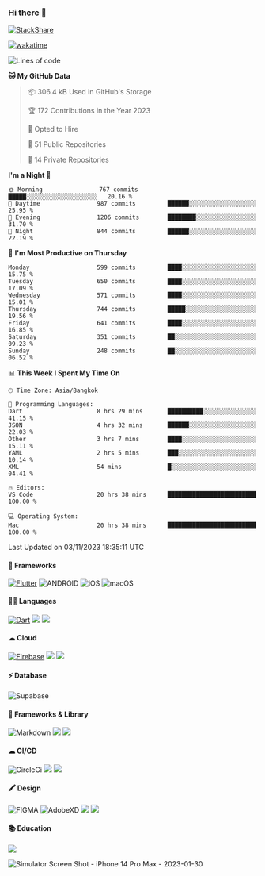 ### Hi there 👋
[![StackShare](http://img.shields.io/badge/tech-stack-0690fa.svg?style=flat)](https://stackshare.io/ska2519/my-stack)

[![wakatime](https://wakatime.com/badge/user/35d9e342-a492-47fe-97ca-8b6bc19cedb2.svg)](https://wakatime.com/@35d9e342-a492-47fe-97ca-8b6bc19cedb2)

<!--
**ska2519/ska2519** is a ✨ _special_ ✨ repository because its `README.md` (this file) appears on your GitHub profile.

Here are some ideas to get you started:

- 🔭 I’m currently working on ...
- 🌱 I’m currently learning ...
- 👯 I’m looking to collaborate on ...
- 🤔 I’m looking for help with ...
- 💬 Ask me about ...
- 📫 How to reach me: ...
- 😄 Pronouns: ...
- ⚡ Fun fact: ...
-->

<!--START_SECTION:waka-->
![Lines of code](https://img.shields.io/badge/From%20Hello%20World%20I%27ve%20Written-4.4%20million%20lines%20of%20code-blue)

**🐱 My GitHub Data** 

> 📦 306.4 kB Used in GitHub's Storage 
 > 
> 🏆 172 Contributions in the Year 2023
 > 
> 💼 Opted to Hire
 > 
> 📜 51 Public Repositories 
 > 
> 🔑 14 Private Repositories 
 > 
**I'm a Night 🦉** 

```text
🌞 Morning                767 commits         █████░░░░░░░░░░░░░░░░░░░░   20.16 % 
🌆 Daytime                987 commits         ██████░░░░░░░░░░░░░░░░░░░   25.95 % 
🌃 Evening                1206 commits        ████████░░░░░░░░░░░░░░░░░   31.70 % 
🌙 Night                  844 commits         ██████░░░░░░░░░░░░░░░░░░░   22.19 % 
```
📅 **I'm Most Productive on Thursday** 

```text
Monday                   599 commits         ████░░░░░░░░░░░░░░░░░░░░░   15.75 % 
Tuesday                  650 commits         ████░░░░░░░░░░░░░░░░░░░░░   17.09 % 
Wednesday                571 commits         ████░░░░░░░░░░░░░░░░░░░░░   15.01 % 
Thursday                 744 commits         █████░░░░░░░░░░░░░░░░░░░░   19.56 % 
Friday                   641 commits         ████░░░░░░░░░░░░░░░░░░░░░   16.85 % 
Saturday                 351 commits         ██░░░░░░░░░░░░░░░░░░░░░░░   09.23 % 
Sunday                   248 commits         ██░░░░░░░░░░░░░░░░░░░░░░░   06.52 % 
```


📊 **This Week I Spent My Time On** 

```text
🕑︎ Time Zone: Asia/Bangkok

💬 Programming Languages: 
Dart                     8 hrs 29 mins       ██████████░░░░░░░░░░░░░░░   41.15 % 
JSON                     4 hrs 32 mins       ██████░░░░░░░░░░░░░░░░░░░   22.03 % 
Other                    3 hrs 7 mins        ████░░░░░░░░░░░░░░░░░░░░░   15.11 % 
YAML                     2 hrs 5 mins        ███░░░░░░░░░░░░░░░░░░░░░░   10.14 % 
XML                      54 mins             █░░░░░░░░░░░░░░░░░░░░░░░░   04.41 % 

🔥 Editors: 
VS Code                  20 hrs 38 mins      █████████████████████████   100.00 % 

💻 Operating System: 
Mac                      20 hrs 38 mins      █████████████████████████   100.00 % 
```


 Last Updated on 03/11/2023 18:35:11 UTC
<!--END_SECTION:waka-->

#### 📱 Frameworks
[![Flutter](https://img.shields.io/badge/Flutter-02569B?style=for-the-badge&logo=flutter&logoColor=white)](https://flutter.dev)
![ANDROID](https://img.shields.io/badge/Android-3DDC84?style=for-the-badge&logo=android&logoColor=white)
![iOS](https://img.shields.io/badge/iOS-000000?style=for-the-badge&logo=ios&logoColor=white)
![macOS](https://img.shields.io/badge/mac%20os-000000?style=for-the-badge&logo=apple&logoColor=white)


#### 👩‍💻 Languages
[![Dart](https://img.shields.io/badge/Dart-0175C2?style=for-the-badge&logo=dart&logoColor=white)](https://dart.dev)
<img src="https://img.shields.io/badge/TypeScript-007ACC?style=for-the-badge&logo=typescript&logoColor=white">
<img src="https://img.shields.io/badge/json-5E5C5C?style=for-the-badge&logo=json&logoColor=white">


#### ☁ Cloud
[![Firebase](https://img.shields.io/badge/firebase-ffca28?style=for-the-badge&logo=firebase&logoColor=black)](https://firebase.google.com)
<img src="https://img.shields.io/badge/Amazon_AWS-FF9900?style=for-the-badge&logo=amazonaws&logoColor=white">
<img src="https://img.shields.io/badge/Google_Cloud-4285F4?style=for-the-badge&logo=google-cloud&logoColor=white">


#### ⚡ Database
![Supabase](https://img.shields.io/badge/Supabase-181818?style=for-the-badge&logo=supabase&logoColor=white)


#### 🚀 Frameworks & Library
![Markdown](https://img.shields.io/badge/Markdown-000000?style=for-the-badge&logo=markdown&logoColor=white)
<img src ="https://img.shields.io/badge/npm-CB3837?style=for-the-badge&logo=npm&logoColor=white">
<img src="https://img.shields.io/badge/Postman-FF6C37?style=for-the-badge&logo=Postman&logoColor=white">


#### ☁ CI/CD
![CircleCi](https://img.shields.io/badge/circleci-343434?style=for-the-badge&logo=circleci&logoColor=white)
<img src="https://img.shields.io/badge/Codemagic-F45E3F?style=for-the-badge&logo=Codemagic&logoColor=white">
<img src="https://img.shields.io/badge/GitHub_Actions-2088FF?style=for-the-badge&logo=github-actions&logoColor=white">


#### 🖍 Design
![FIGMA](https://img.shields.io/badge/Figma-F24E1E?style=for-the-badge&logo=figma&logoColor=white)
![AdobeXD](https://img.shields.io/badge/Adobe%20XD-470137?style=for-the-badge&logo=Adobe%20XD&logoColor=#FF61F6")
<img src="https://img.shields.io/badge/Behance-0054F7?style=for-the-badge&logo=behance&logoColor=white">
<img src="https://img.shields.io/badge/Dribbble-EA4C89?style=for-the-badge&logo=dribbble&logoColor=white">

#### 📚 Education
<img src="https://img.shields.io/badge/Udemy-EC5252?style=for-the-badge&logo=Udemy&logoColor=white">

![Simulator Screen Shot - iPhone 14 Pro Max - 2023-01-30](https://user-images.githubusercontent.com/15642712/215603908-39fef2dd-56d4-40bd-bafc-e333261e043c.png)


